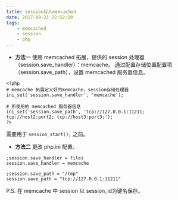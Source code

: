 ```yaml
---
title: session存入memcached
date: 2017-09-21 22:52:19
tags:
    - memcached
    - session
    - php
---
```

- **方法一**
使用 memcached 拓展，提供的 session 处理器 （session.save_handler）：memcache。<!---more-->
通过配置存储位置配置项（session.save_path），设置 memcached 服务器信息。
```
<?php
# memcache 拓展定义好的memcache，session存储处理器
ini_set('session.save_handler', 'memcache');

# 所使用的 memcached 服务器信息
ini_set('session.save_path', 'tcp://127.0.0.1:11211; tcp://host2:port2; tcp://host3:port3;');
?>
```
需要用于 `session_start();` 之前。


- **方法二**
更改 php.ini 配置。

```
;session.save_handler = files
session.save_handler = memcache

;session.save_path = "/tmp"
session.save_path = "tcp://127.0.0.1:11211"
```


P.S. 在 memcache 中 session 以  session_id为键名保存。
